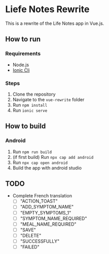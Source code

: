 # Liefe Notes Rewrite

This is a rewrite of the Life Notes app in Vue.js.

## How to run

### Requirements

- Node.js
- [Ionic Cli](https://ionicframework.com/docs/intro/cli)

### Steps

1. Clone the repository
2. Navigate to the `vue-rewrite` folder
3. Run `npm install`
4. Run `ionic serve`

## How to build

### Android

1. Run `npm run build`
2. (if first build) Run `npx cap add android`
3. Run `npx cap open android`
4. Build the app with android studio

## TODO

- Complete French translation
  - [ ] "ACTION_TOAST"
  - [ ] "ADD_SYMPTOM_NAME"
  - [ ] "EMPTY_SYMPTOMS_1"
  - [ ] "SYMPTOM_NAME_REQUIRED"
  - [ ] "MEAL_NAME_REQUIRED"
  - [ ] "SAVE"
  - [ ] "DELETE"
  - [ ] "SUCCESSFULLY"
  - [ ] "FAILED"

